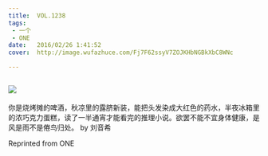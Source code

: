 ```yaml
---
title:	VOL.1238
tags:
 - 一个
 - ONE
date:	2016/02/26 1:41:52
cover:	http://image.wufazhuce.com/Fj7F62ssyV7ZOJKHbNGBkXbC8WNc

---
```

![](http://image.wufazhuce.com/Fj7F62ssyV7ZOJKHbNGBkXbC8WNc)
---

你是烧烤摊的啤酒，秋凉里的露脐新装，能把头发染成大红色的药水，半夜冰箱里的浓巧克力蛋糕，读了一半通宵才能看完的推理小说。欲罢不能不宜身体健康，是风是雨不是倦鸟归处。 by 刘音希
 
Reprinted from ONE
